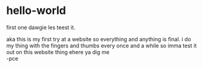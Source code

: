 # hello-world

first one dawgie les teest it. 

aka this is my first try at a website so everything and anything is final. i do my thing with the fingers and thumbs every once and a while so imma test it out on this website thing ehere ya dig me       
-pce
